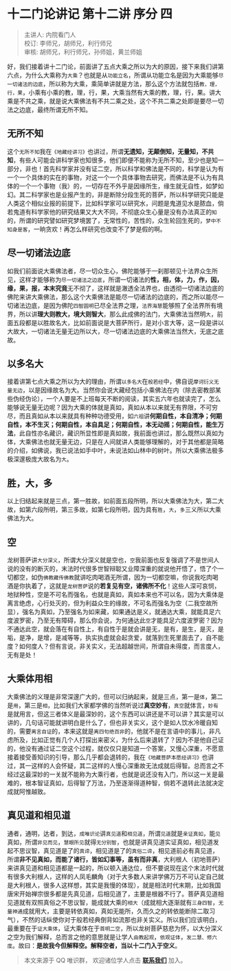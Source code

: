 # 十二门论讲记 第十二讲 序分 四

> 主讲人: 内院看门人 <br />
> 校订: 李师兄，胡师兄，利行师兄 <br />
> 审核: 胡师兄，利行师兄，孙师姐，黄兰师姐 <br />

好，我们接着讲十二门论，前面讲了五点大乘之所以为大的原因，接下来我们讲第六点，为什么大乘称为`大乘`？也就是从`功能立名`，所谓从功能立名是因为大乘能够`尽一切诸法的边底`，所以称为大乘，乘简单讲就是方法，那么这个方法就包括`教，理，行，果`，小乘有小乘的教，理，行，果，大乘当然有大乘的教，理，行，果。讲大乘是不共之乘，就是说大乘佛法有不共二乘之处，这个不共二乘之处即是要尽一切法之边底，最终所谓无所不知。

## 无所不知

这个`无所不知`我在`《地藏经讲习》`也讲过，所谓**无遗知，无颠倒知，无量知，不共知**，有些人可能会讲科学家也知很多，他们即便不能称为无所不知，至少也是知一部分，非也！首先科学家并没有证二空，所以科学和佛法是不同的，科学是认为有一个一个具体的实在的事物，对这一个一个具体事物去研究，而佛法是不认为有具体的一个一个事物（我）的，一切存在不外乎是因缘所生，缘生就无自性，如梦如幻。其二科学家也是业报产生的，非是断除分段生死的菩萨，所以科学研究只能是人类这个相似业报的前提下，比如科学家可以研究水，问题是鬼道见水是脓血，倘若鬼道有科学家他的研究结果又大大不同，不彻底众生心量是没有办法真正的`知`的，所谓的研究譬如研究梦境罢了，无常性的，苦性的，众生轮回生死的，`梦中不知身是客`，一晌贪欢！再怎么样研究也改变不了梦是假的啊。

## 尽一切诸法边底

如我们前面说大乘佛法者，尽一切众生心，佛陀能够于一刹那顿见十法界众生所见，这样才能够称为`尽一切诸法之边底`，所谓一切诸法的**性，相，体，力，作，因，缘，果，报，本末究竟**无不彻了，这样就是澈透全法界也，由透彻一切诸法边底的佛陀来讲大乘佛法，那么这个大乘佛法是能尽一切诸法的边底的，而之所以能尽一切诸法边底，是因为佛陀`四智圆明`已尽全法界之理，`法界海慧`能够照了全法界所有境界，所以讲**理大则教大，境大则智大**，那么此成佛的法门，大乘佛法当然明`大`，前面五段都是以胜故名大，比如前面说是大菩萨所行，是对小言大等，这一段是讲以大故大，一切诸法无量无边所以大，尽一切诸法边底的大乘佛法当然大，无底之底故。

## 以多名大

接着讲第七点大乘之所以为大的理由，所谓`以多名大`在`般若经`中，佛自说`摩诃衍义无量无边`，以是因缘故名为大。当然你会说大藏经包括小乘佛法在内（除去密教部某些伪经伪论），一个人要是不上班每天不断的阅读，其实五六年也就读完了，怎么能够说无量无边呢？因为大乘的体就是真如，真如从本以来就无有界限，不可穷尽，而且真如从本以来就具有种种功德受用，如`六祖`讲**何期自性，本自清净；何期自性，本不生灭；何期自性，本自具足；何期自性，本无动摇；何期自性，能生万法**，此自性亦名藏识，藏识所显性即是真如故，我前面也讲过，那么既然以真如为体，大乘佛法也就无量无边，只是在人间就讲人类能够理解的，对于其他都是简略的介绍，如佛说，我已说法如手中叶，未说法如山林中的树叶。所以大乘佛法极多极深邃极庞大故名为`大`。

## 胜，大，多

以上归结起来就是三点，第一胜故，如前面五段所明，所以大乘佛法为大，第二大故，如第六段所明，第三多故，如第七段所明，因为具有`胜`，`大`，`多`三义所以大乘佛法为大。

## 空

龙树菩萨讲`大分深义`，所谓大分深义就是空也，`空`我前面也反复强调了不是世间人说的没有的断灭的，末法时代很多世智辩聪又业障深重的就说他开悟了，悟了个一切都空，如伪`佛教藏传佛教`就讲吃肉喝酒无所谓，因为一切都空嘛，你说我吃肉喝酒是你执着了，这就是`龙树菩萨`说的**若复见有空，诸佛所不化**！这些人深可哀悯，地狱种性，空是不可名而强名，也就是真如，真如本来也不可以名，因为大乘体是离言绝虑，心行处灭的，但为利益众生的缘故，不可名而强名为空（二我空故所显），强名为真如，乃至强名为如来藏，如果通达是义，就通达大乘，就能具足六度波罗密，乃至无有障碍，那么你会说，为何通达此`空`才能具足六度波罗密？因为不通达此空，就会落在有自性上，有自性于是就会讲是无，是有，是生，是灭，是垢，是净，是增，是减等等，执实执虚就会起贪爱，就落到生死里面去了，自不能度？如何度人？但有言说，非关实义，无法超越世间，所谓自未得度，而言度人，无有是处！

## 大乘体用相

大乘佛法的义理是非常深邃广大的，但可以归纳起来，就是三点，第一是`体`，第二是`用`，第三是`相`，比如我们大家都学佛的当然听说过**真空妙有**，`真空`就体言，`妙有`是就用言，但这三者体义是最深妙的，这个东西可以讲还是不可以讲？其实是可以讲的，几句话可能就讲明白是什么了，但也非关实义，这个是如人饮水冷暖自知的，需要`离言自证`的，本来这就是`离四句绝百非`的，他就不是在言语中的事儿，非凡虑所及，比如正觉有几个人打探出来密义，为什么后来退转了？因为不是他自己证的，他没有通过证二空这个过程，就仅仅只是知道一个答案，又慢心深重，不愿意接着接受善知识的引导，那么几乎都会退转的，我在`《地藏菩萨本愿经讲习》`也讲过，其一这样的人会怀疑，其二这样的人慢心深重故无法成就后得智。总而言之不经过这最深妙的一关就不能称为大乘行者，也就是说还没有入门，所以这一关是最难的，根本智证真如，后得智了万法，乃至逐渐得道种智，倘若不退转此法就决定成就阿惟越致。

## 真见道和相见道

通者，通明，达者，到达，`成唯识论`讲`真见道`和`相见道`，所谓`见道`就是`亲证真如`，能`见`真如，所谓`非见而见`，`慧眼所见`就得`无分别智`，也就是讲真见道实证真如，相见道发起不思议智，真见道是了的`真谛`，相见道是了的`真俗二谛`，相见道前必有真见道，所谓**非不见真如，而能了诸行，皆如幻事等，虽有而非真**，大利根人（初地菩萨）来讲真见道和相见道都是一起的，所以顿入通达位，但不要说现在这个末法时代就有很多大利根人，这样的人凤毛麟角（对于大多数人来讲学佛万万不可认定自己就是大利根人，很多人这样想，其实是我慢的体现），就是相法时代末期，比如我国唐宋开始禅宗很多都是先真见道，后相见道了，主要是根器不行了。菩萨真见道相见道就有双照真俗之不思议智，能成就大乘的`相大`（成就相大逐渐就有`三身四智`，`无量神通`成就用大，主要是转依真如，真如无能所，久而久之的转依能断除二取习气），不然的话纵使你对于般若经典倒背如流那也非关实义。所以我们应该明白，最重要在于`证大乘体`，证大乘体在于`首明二空`，所以龙树菩萨慈悲为怀，以大分深义之空为我们解释，总而言之他的意思就是让学人`由教起观`，`依观证体`，`发二慧、修六度`。故曰：**是故我今但解释空。解释空者，当以十二门入于空义**。  

> 本文来源于 QQ 唯识群， 欢迎诸位学人点击 **[联系我们](https://mp.weixin.qq.com/s/lZCfWjmLjgNR165Tx4_bCQ)** 加入。
